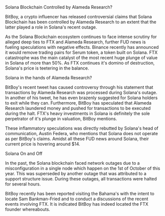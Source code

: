 Solana Blockchain Controlled by Alameda Research?

BitBoy, a crypto influencer has released controversial claims that Solana Blockchain has been controlled by Alameda Research to an extent that the latter played a role in Solana's recent outage.

As the Solana Blockchain ecosystem continues to face intense scrutiny for alleged deep ties to FTX and Alameda Research, further FUD news is fueling speculations with negative effects. Binance recently has announced it would remove trading pairs for Serum token, a token built on Solana. FTX catastrophe was the main catalyst of the most recent huge plunge of value in Solana of more than 50%. As FTX continues it's domino of destruction, Solana's price is teetering in the balance.

Solana in the hands of Alameda Research?

BitBoy's recent tweet has caused controversy through his statement that transactions by Alameda Research was processed during Solana's outage. In another of his tweet, he has even brazenly suggested for Solana holders to exit while they can. Furthermore, BitBoy has speculated that Alameda Research laundered money and pushed for transactions to be executed during the halt. FTX's heavy investments in Solana is definitely the sole perpetrator of it's plunge in valuation, BitBoy mentions.

These inflammatory speculations was directly rebutted by Solana's head of communication, Austin Federa, who mentions that Solana does not operate as per BitBoy's claims. Amidst all these FUD news around Solana, their current price is hovering around $14.

Solana On and Off

In the past, the Solana blockchain faced network outages due to a misconfiguration in a single node which happen on the 1st of October of this year. This was superseded by another outage that was attributed to a support structure issue. During these outages, all transactions were halted for several hours.

BitBoy recently has been reported visiting the Bahama's with the intent to locate Sam Bankman-Fried and to conduct a discussions of the recent events involving FTX. It is indicated BitBoy has indeed located the FTX founder whereabouts.


